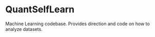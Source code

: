 # QuantSelfLearn
Machine Learning codebase. Provides direction and code on how to analyze datasets. 
